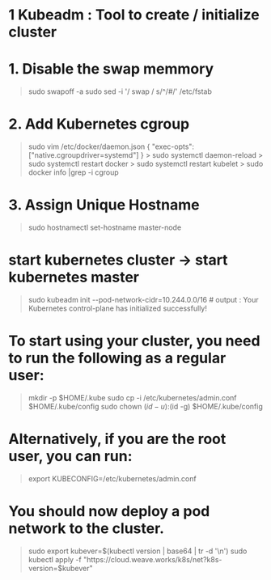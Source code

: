# 1 Kubeadm : Tool to create / initialize cluster

  # 1. Disable the swap memmory
  > sudo swapoff -a
  > sudo sed -i '/ swap / s/^/#/' /etc/fstab

  # 2. Add Kubernetes cgroup 
  >  sudo vim  /etc/docker/daemon.json
   {
       "exec-opts": ["native.cgroupdriver=systemd"]
   }
    > sudo systemctl daemon-reload
    > sudo systemctl restart docker
    > sudo systemctl restart kubelet
    > sudo docker info |grep -i cgroup

  # 3. Assign Unique Hostname
   > sudo hostnamectl set-hostname master-node

# start kubernetes cluster  -> start kubernetes master 
> sudo kubeadm init --pod-network-cidr=10.244.0.0/16
    # output : Your Kubernetes control-plane has initialized successfully!

# To start using your cluster, you need to run the following as a regular user:

  > mkdir -p $HOME/.kube
  > sudo cp -i /etc/kubernetes/admin.conf $HOME/.kube/config
  > sudo chown $(id -u):$(id -g) $HOME/.kube/config

# Alternatively, if you are the root user, you can run:

  > export KUBECONFIG=/etc/kubernetes/admin.conf

# You should now deploy a pod network to the cluster.
 > sudo export kubever=$(kubectl version | base64 | tr -d '\n')
 > sudo kubectl apply -f "https://cloud.weave.works/k8s/net?k8s-version=$kubever"


